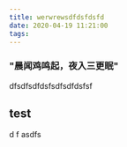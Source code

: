 ```yaml
---
title: werwrewsdfdsfdsfd
date: 2020-04-19 11:21:00
tags:
---
```

### "晨闻鸡鸣起，夜入三更眠" 

dfsdfsdfdsfsdfsdfdsfsf
## test

d
f
asdfs

